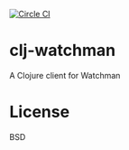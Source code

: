 [![Circle CI](https://circleci.com/gh/marcomorain/clj-watchman.svg?style=svg)](https://circleci.com/gh/marcomorain/clj-watchman)

# clj-watchman
A Clojure client for Watchman

# License
BSD
